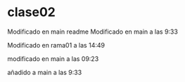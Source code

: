 # clase02

Modificado en main readme Modificado en main a las 9:33

Modificado en rama01 a las 14:49

modificado en main a las 09:23

añadido a main a las 9:33
